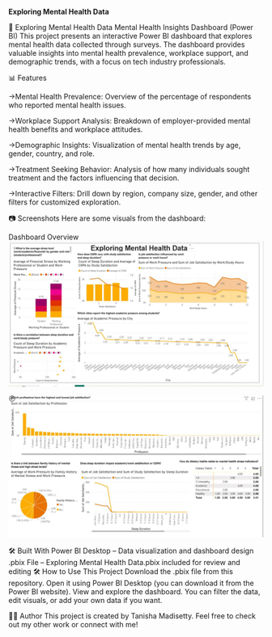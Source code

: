 **Exploring Mental Health Data**

🧠 Exploring Mental Health Data
Mental Health Insights Dashboard (Power BI)
This project presents an interactive Power BI dashboard that explores mental health data collected through surveys. The dashboard provides valuable insights into mental health prevalence, workplace support, and demographic trends, with a focus on tech industry professionals.

📊 Features

->Mental Health Prevalence: Overview of the percentage of respondents who reported mental health issues.

->Workplace Support Analysis: Breakdown of employer-provided mental health benefits and workplace attitudes.

->Demographic Insights: Visualization of mental health trends by age, gender, country, and role.

->Treatment Seeking Behavior: Analysis of how many individuals sought treatment and the factors influencing that decision.

->Interactive Filters: Drill down by region, company size, gender, and other filters for customized exploration.

📷 Screenshots
Here are some visuals from the dashboard:

Dashboard Overview
![PICTURE 2](Screenshots/1.jpeg)

![PICTURE 1](Screenshots/2.jpeg)

🛠️ Built With
Power BI Desktop – Data visualization and dashboard design
.pbix File – Exploring Mental Health Data.pbix included for review and editing
🛠 How to Use This Project
Download the .pbix file from this repository.
Open it using Power BI Desktop (you can download it from the Power BI website).
View and explore the dashboard.
You can filter the data, edit visuals, or add your own data if you want.

🧑‍💻 Author
This project is created by Tanisha Madisetty.
Feel free to check out my other work or connect with me!

